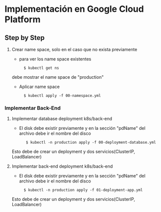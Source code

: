 # Implementación en Google Cloud Platform

## Step by Step

1. Crear name space, solo en el caso que no exista previamente

    - para ver los name space existentes

            $ kubectl get ns
    
    debe mostrar el name space de "production"

    - Aplicar name space

            $ kubectl apply -f 00-namespace.yml


### Implementar Back-End

1. Implementar database deployment k8s/back-end
   
   - El disk debe existir previamente y en la sección  "pdName" del archivo 
   debe ir el nombre del disco
        
            $ kubectl -n production apply -f 00-deployment-database.yml

   Esto debe de crear un deployment  y dos servicios(ClusterIP, LoadBalancer)

2. Implementar back-end deployment k8s/back-end

    - El disk debe existir previamente y en la sección  "pdName" del archivo 
   debe ir el nombre del disco

            $ kubectl -n production apply -f 01-deployment-app.yml
    
    Esto debe de crear un deployment y dos servicios(ClusterIP, LoadBalancer)
